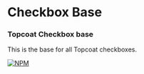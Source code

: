 Checkbox Base
=============

### Topcoat Checkbox base

This is the base for all Topcoat checkboxes.

[![NPM](https://nodei.co/npm/topcoat-checkbox-base.png)](https://nodei.co/npm/topcoat-checkbox-base/)
